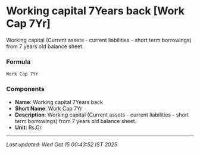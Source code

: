 # Working capital 7Years back [Work Cap 7Yr]
Working capital (Current assets - current liabilities - short term borrowings) from 7 years old balance sheet.

### Formula
```text
Work Cap 7Yr
```


### Components
- **Name**: Working capital 7Years back
- **Short Name**: Work Cap 7Yr
- **Description**: Working capital (Current assets - current liabilities - short term borrowings) from 7 years old balance sheet.
- **Unit**: Rs.Cr.

---
*Last updated: Wed Oct 15 00:43:52 IST 2025*
